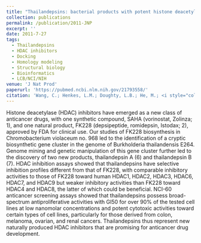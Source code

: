 ```yaml
---
title: "Thailandepsins: bacterial products with potent histone deacetylase inhibitory activities and broad-spectrum antiproliferative activities."
collection: publications
permalink: /publication/2011-JNP
excerpt: ''
date: 2011-7-27
tags:
  - Thailandepsins
  - HDAC inhibitors
  - Docking
  - Homology modeling
  - Structural biology
  - Bioinformatics
  - LCB/NCI/NIH
venue: 'J Nat Prod'
paperurl: 'https://pubmed.ncbi.nlm.nih.gov/21793558/'  
citation: 'Wang, C.; Henkes, L.M.; Doughty, L.B.; He, M.; <i style="color:DodgerBlue;">Wang, D.</i>; Meyer-Almes, F.J.; and Cheng, Y.Q. Thailandepsins: bacterial products with potent histone deacetylase inhibitory activities and broad-spectrum antiproliferative activities. <i>J Nat Prod</i> 74, 2031-2038 (2011).' 
---  
```

Histone deacetylase (HDAC) inhibitors have emerged as a new class of anticancer drugs, with one synthetic compound, SAHA (vorinostat, Zolinza; 1), and one natural product, FK228 (depsipeptide, romidepsin, Istodax; 2), approved by FDA for clinical use. Our studies of FK228 biosynthesis in Chromobacterium violaceum no. 968 led to the identification of a cryptic biosynthetic gene cluster in the genome of Burkholderia thailandensis E264. Genome mining and genetic manipulation of this gene cluster further led to the discovery of two new products, thailandepsin A (6) and thailandepsin B (7). HDAC inhibition assays showed that thailandepsins have selective inhibition profiles different from that of FK228, with comparable inhibitory activities to those of FK228 toward human HDAC1, HDAC2, HDAC3, HDAC6, HDAC7, and HDAC9 but weaker inhibitory activities than FK228 toward HDAC4 and HDAC8, the latter of which could be beneficial. NCI-60 anticancer screening assays showed that thailandepsins possess broad-spectrum antiproliferative activities with GI50 for over 90% of the tested cell lines at low nanomolar concentrations and potent cytotoxic activities toward certain types of cell lines, particularly for those derived from colon, melanoma, ovarian, and renal cancers. Thailandepsins thus represent new naturally produced HDAC inhibitors that are promising for anticancer drug development.
